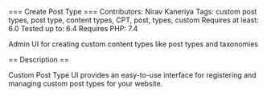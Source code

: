 === Create Post Type ===
Contributors: Nirav Kaneriya
Tags: custom post types, post type, content types, CPT, post, types, custom
Requires at least: 6.0
Tested up to: 6.4
Requires PHP: 7.4

Admin UI for creating custom content types like post types and taxonomies

== Description ==

Custom Post Type UI provides an easy-to-use interface for registering and managing custom post types for your website.
